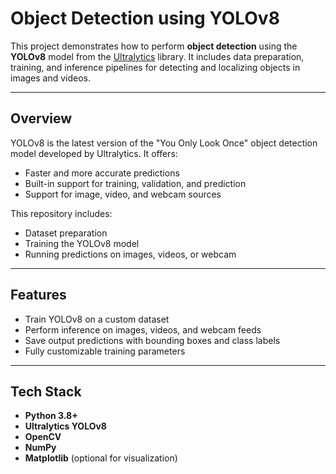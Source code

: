 #  Object Detection using YOLOv8

This project demonstrates how to perform **object detection** using the **YOLOv8** model from the [Ultralytics](https://github.com/ultralytics/ultralytics) library. It includes data preparation, training, and inference pipelines for detecting and localizing objects in images and videos.

---
##  Overview

YOLOv8 is the latest version of the "You Only Look Once" object detection model developed by Ultralytics. It offers:

- Faster and more accurate predictions
- Built-in support for training, validation, and prediction
- Support for image, video, and webcam sources

This repository includes:

- Dataset preparation
- Training the YOLOv8 model
- Running predictions on images, videos, or webcam

---

##  Features

-  Train YOLOv8 on a custom dataset
-  Perform inference on images, videos, and webcam feeds
-  Save output predictions with bounding boxes and class labels
-  Fully customizable training parameters

---

##  Tech Stack

- **Python 3.8+**
- **Ultralytics YOLOv8**
- **OpenCV**
- **NumPy**
- **Matplotlib** (optional for visualization)
